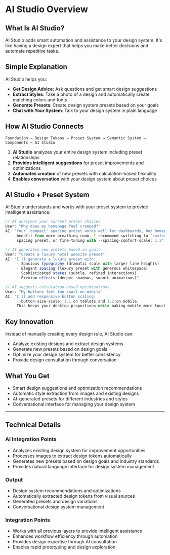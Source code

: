 # AI Studio Overview

## What Is AI Studio?
AI Studio adds smart automation and assistance to your design system. It's like having a design expert that helps you make better decisions and automate repetitive tasks.

## Simple Explanation
AI Studio helps you:
- **Get Design Advice**: Ask questions and get smart design suggestions
- **Extract Styles**: Take a photo of a design and automatically create matching colors and fonts
- **Generate Presets**: Create design system presets based on your goals
- **Chat with Your System**: Talk to your design system in plain language

## How AI Studio Connects
```
Foundation → Design Tokens → Preset System → Semantic System → Components → AI Studio
```

1. **AI Studio** analyzes your entire design system including preset relationships
2. **Provides intelligent suggestions** for preset improvements and optimizations
3. **Automates creation** of new presets with calculation-based flexibility
4. **Enables conversation** with your design system about preset choices

## **AI Studio + Preset System**
AI Studio understands and works with your preset system to provide intelligent assistance:

```javascript
// AI analyzes your current preset choices
User: "Why does my homepage feel cramped?"
AI: "Your 'compact' spacing preset works well for dashboards, but homepages 
     benefit from more breathing room. I recommend switching to 'comfortable' 
     spacing preset, or fine-tuning with --spacing-comfort-scale: 1.2"

// AI generates new presets based on goals
User: "Create a luxury hotel website preset"
AI: "I'll generate a luxury preset with:
     - Spacious typography (dramatic scale with larger line heights)
     - Elegant spacing (luxury preset with generous whitespace)
     - Sophisticated states (subtle, refined interactions)
     - Premium effects (deeper shadows, smooth animations)"

// AI suggests calculation-based optimizations
User: "My buttons feel too small on mobile"
AI: "I'll add responsive button scaling:
     --button-size-scale: 1.1 on tablets and 1.2 on mobile.
     This keeps your desktop proportions while making mobile more touch-friendly."
```

## Key Innovation
Instead of manually creating every design rule, AI Studio can:
- Analyze existing designs and extract design systems
- Generate new presets based on design goals
- Optimize your design system for better consistency
- Provide design consultation through conversation

## What You Get
- Smart design suggestions and optimization recommendations
- Automatic style extraction from images and existing designs
- AI-generated presets for different industries and styles
- Conversational interface for managing your design system

---

## Technical Details

### AI Integration Points
- Analyzes existing design system for improvement opportunities
- Processes images to extract design tokens automatically
- Generates new presets based on design goals and industry standards
- Provides natural language interface for design system management

### Output
- Design system recommendations and optimizations
- Automatically extracted design tokens from visual sources
- Generated presets and design variations
- Conversational design system management

### Integration Points
- Works with all previous layers to provide intelligent assistance
- Enhances workflow efficiency through automation
- Provides design expertise through AI consultation
- Enables rapid prototyping and design exploration
